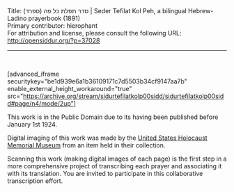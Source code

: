 <html>
<head></head>
<body>
Title: סדר תפלת כל פה (ספרד)‏ | Seder Tefilat Kol Peh, a bilingual Hebrew-Ladino prayerbook (1891)<br />
Primary contributor: hierophant<br />
For attribution and license, please consult the following URL: <a href="http://opensiddur.org/?p=37028">http://opensiddur.org/?p=37028</a>
<p />
<hr />

&nbsp;

[advanced_iframe securitykey="be1d939e6a1b36109171c7d5503b34cf9147aa7b" enable_external_height_workaround="true" src="https://archive.org/stream/sidurtefilatkolp00sidd/sidurtefilatkolp00sidd#page/n4/mode/2up"]

This work is in the Public Domain due to its having been published before January 1st 1924.

Digital imaging of this work was made by the <a href="https://collections.ushmm.org/search/catalog/bib210711">United States Holocaust Memorial Museum</a> from an item held in their collection.

Scanning this work (making digital images of each page) is the first step in a more comprehensive project of transcribing each prayer and associating it with its translation. You are invited to participate in this collaborative transcription effort.

&nbsp;
</body>
</html>